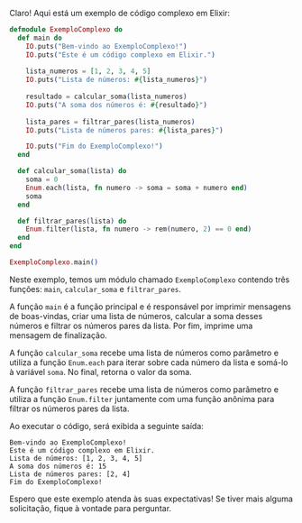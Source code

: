 Claro! Aqui está um exemplo de código complexo em Elixir:

```elixir
defmodule ExemploComplexo do
  def main do
    IO.puts("Bem-vindo ao ExemploComplexo!")
    IO.puts("Este é um código complexo em Elixir.")
    
    lista_numeros = [1, 2, 3, 4, 5]
    IO.puts("Lista de números: #{lista_numeros}")
    
    resultado = calcular_soma(lista_numeros)
    IO.puts("A soma dos números é: #{resultado}")
    
    lista_pares = filtrar_pares(lista_numeros)
    IO.puts("Lista de números pares: #{lista_pares}")

    IO.puts("Fim do ExemploComplexo!")
  end

  def calcular_soma(lista) do
    soma = 0
    Enum.each(lista, fn numero -> soma = soma + numero end)
    soma
  end

  def filtrar_pares(lista) do
    Enum.filter(lista, fn numero -> rem(numero, 2) == 0 end)
  end
end

ExemploComplexo.main()
```

Neste exemplo, temos um módulo chamado `ExemploComplexo` contendo três funções: `main`, `calcular_soma` e `filtrar_pares`. 

A função `main` é a função principal e é responsável por imprimir mensagens de boas-vindas, criar uma lista de números, calcular a soma desses números e filtrar os números pares da lista. Por fim, imprime uma mensagem de finalização.

A função `calcular_soma` recebe uma lista de números como parâmetro e utiliza a função `Enum.each` para iterar sobre cada número da lista e somá-lo à variável `soma`. No final, retorna o valor da soma.

A função `filtrar_pares` recebe uma lista de números como parâmetro e utiliza a função `Enum.filter` juntamente com uma função anônima para filtrar os números pares da lista.

Ao executar o código, será exibida a seguinte saída:

```
Bem-vindo ao ExemploComplexo!
Este é um código complexo em Elixir.
Lista de números: [1, 2, 3, 4, 5]
A soma dos números é: 15
Lista de números pares: [2, 4]
Fim do ExemploComplexo!
```

Espero que este exemplo atenda às suas expectativas! Se tiver mais alguma solicitação, fique à vontade para perguntar.